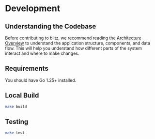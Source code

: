 # Development

## Understanding the Codebase

Before contributing to blitz, we recommend reading the [Architecture Overview](/docs/architecture.md) to understand the application structure, components, and data flow. This will help you understand how different parts of the system interact and where to make changes.

## Requirements

You should have Go 1.25+ installed.

## Local Build

```bash
make build
```

## Testing

```bash
make test
```
